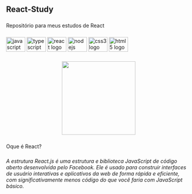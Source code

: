 <br clear="both">

<h2 align="left">React-Study</h2>

###

<p align="left">Repositório para meus estudos de React</p>

###

<div align="left">
  <img src="https://cdn.jsdelivr.net/gh/devicons/devicon/icons/javascript/javascript-original.svg" height="40" width="52" alt="javascript logo"  />
  <img src="https://cdn.jsdelivr.net/gh/devicons/devicon/icons/typescript/typescript-original.svg" height="40" width="52" alt="typescript logo"  />
  <img src="https://cdn.jsdelivr.net/gh/devicons/devicon/icons/react/react-original.svg" height="40" width="52" alt="react logo"  />
  <img src="https://cdn.jsdelivr.net/gh/devicons/devicon/icons/nodejs/nodejs-original.svg" height="40" width="52" alt="nodejs logo"  />
  <img src="https://cdn.jsdelivr.net/gh/devicons/devicon/icons/css3/css3-original.svg" height="40" width="52" alt="css3 logo"  />
  <img src="https://cdn.jsdelivr.net/gh/devicons/devicon/icons/html5/html5-original.svg" height="40" width="52" alt="html5 logo"  />
</div>

###

<div align="center">
  <img height="200" src="https://miro.medium.com/v2/resize:fit:720/1*e-CnQ3XcOSjznpnBhMXQKg.gif"  />
</div>

###

<p align="left">Oque é React?</p>

###

<h6 align="left">A estrutura React.js é uma estrutura e biblioteca JavaScript de código aberto desenvolvida pelo Facebook. Ele é usado para construir interfaces de usuário interativas e aplicativos da web de forma rápida e eficiente, com significativamente menos código do que você faria com JavaScript básico.</h6>

###
